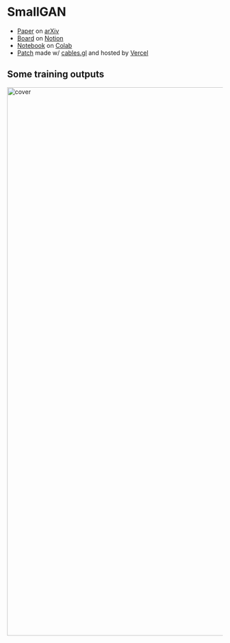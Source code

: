 # SmallGAN
- [Paper](https://arxiv.org/abs/1910.13540v1) on [arXiv](https://arxiv.org) 
- [Board](https://www.notion.so/fl19/a989dc137e744bcda42c7141d923faf6) on [Notion](https://www.notion.so/Notion-Official-83715d7703ee4b8699b5e659a4712dd8)
- [Notebook](https://colab.research.google.com/drive/10SNoBHIwoAVLpPXx2VEUXPWEFCk0t-BX) on [Colab](https://colab.research.google.com)
- [Patch](https://smallgan.vercel.app) made w/ [cables.gl](https://cables.gl) and hosted by [Vercel](https://vercel.com)

## Some training outputs
<img width="1280" alt="cover" src="https://user-images.githubusercontent.com/33127382/124046182-06061980-da1a-11eb-8786-a71f97dd5188.png">

